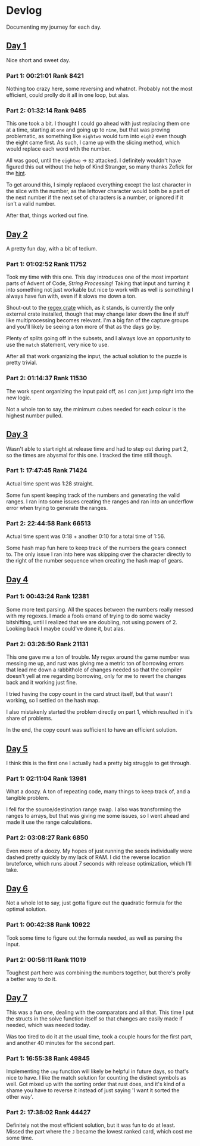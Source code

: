 # Devlog
Documenting my journey for each day.

## [Day 1](src/bin/01.rs)
Nice short and sweet day.

### Part 1: 00:21:01 Rank 8421
Nothing too crazy here, some reversing and whatnot. Probably not the most efficient, could prolly do it all in one loop, but alas.

### Part 2: 01:32:14 Rank 9485
This one took a bit. I thought I could go ahead with just replacing them one at a time, starting at `one` and going up to `nine`, but that was proving problematic, 
as something like `eightwo` would turn into `eigh2` even though the eight came first. As such, I came up with the slicing method, which would replace each
word with the number.

All was good, until the `eightwo` -> `82` attacked. I definitely wouldn't have figured this out without the help of Kind Stranger,
so many thanks Zefick for the [hint](https://www.reddit.com/r/adventofcode/comments/1884fpl/2023_day_1for_those_who_stuck_on_part_2/).

To get around this, I simply replaced everything except the last character in the slice with the number, as the leftover character would both be a part of the
next number if the next set of characters is a number, or ignored if it isn't a valid number.

After that, things worked out fine.

## [Day 2](src/bin/02.rs)
A pretty fun day, with a bit of tedium.

### Part 1: 01:02:52 Rank 11752
Took my time with this one. This day introduces one of the most important parts of Advent of Code, *String Processing*! Taking that input and turning it
into something not just workable but nice to work with as well is something I always have fun with, even if it slows me down a ton. 

Shout-out to the [regex crate](https://docs.rs/regex/latest/regex/) which, as it stands, is currently the only external crate installed,
though that may change later down the line if stuff like multiprocessing becomes relevant. I'm a big fan of the capture groups and you'll likely be seeing a ton
more of that as the days go by.

Plenty of splits going off in the subsets, and I always love an opportunity to use the `match` statement, very nice to use.

After all that work organizing the input, the actual solution to the puzzle is pretty trivial.

### Part 2: 01:14:37 Rank 11530
The work spent organizing the input paid off, as I can just jump right into the new logic.

Not a whole ton to say, the minimum cubes needed for each colour is the highest number pulled.

## [Day 3](src/bin/03.rs)
Wasn't able to start right at release time and had to step out during part 2, so the times are abysmal for this one. I tracked the time still though.

### Part 1: 17:47:45 Rank 71424
Actual time spent was 1:28 straight.

Some fun spent keeping track of the numbers and generating the valid ranges. I ran into some issues creating the ranges and ran into an underflow error when
trying to generate the ranges.

### Part 2: 22:44:58 Rank 66513
Actual time spent was 0:18 + another 0:10 for a total time of 1:56.

Some hash map fun here to keep track of the numbers the gears connect to. The only issue I ran into here was skipping over the character directly to the right of
the number sequence when creating the hash map of gears.

## [Day 4](src/bin/04.rs)

### Part 1: 00:43:24 Rank 12381
Some more text parsing. All the spaces between the numbers really messed with my regexes. I made a fools errand of trying to do some wacky
bitshifting, until I realized that we are doubling, not using powers of 2. Looking back I maybe could've done it, but alas.

### Part 2: 03:26:50 Rank 21131
This one gave me a ton of trouble. My regex around the game number was messing me up, and rust was giving me a metric ton of borrowing errors that lead me down a
rabbithole of changes needed so that the compiler doesn't yell at me regarding borrowing, only for me to revert the changes back and it working just fine.

I tried having the copy count in the card struct itself, but that wasn't working, so I settled on the hash map.

I also mistakenly started the problem directly on part 1, which resulted in it's share of problems.

In the end, the copy count was sufficient to have an efficient solution.

## [Day 5](src/bin/05.rs)
I think this is the first one I actually had a pretty big struggle to get through.

### Part 1: 02:11:04 Rank 13981
What a doozy. A ton of repeating code, many things to keep track of, and a tangible problem.

I fell for the source/destination range swap. I also was transforming the ranges to arrays, but that was giving me some issues, so I went ahead and made it use the 
range calculations.

### Part 2: 03:08:27 Rank 6850
Even more of a doozy. My hopes of just running the seeds individually were dashed pretty quickly by my lack of RAM. I did the reverse location bruteforce, which runs
about 7 seconds with release optimization, which I'll take.

## [Day 6](src/bin/06.rs)
Not a whole lot to say, just gotta figure out the quadratic formula for the optimal solution.

### Part 1: 00:42:38 Rank 10922
Took some time to figure out the formula needed, as well as parsing the input.

### Part 2: 00:56:11 Rank 11019
Toughest part here was combining the numbers together, but there's prolly a better way to do it.

## [Day 7](src/bin/07.rs)
This was a fun one, dealing with the comparators and all that. This time I put the structs in the solve function itself so that changes are easily made if
needed, which was needed today.

Was too tired to do it at the usual time, took a couple hours for the first part, and another 40 minutes for the second part.

### Part 1: 16:55:38 Rank 49845
Implementing the `cmp` function will likely be helpful in future days, so that's nice to have. I like the match solution for counting the distinct symbols as
well. Got mixed up with the sorting order that rust does, and it's kind of a shame you have to reverse it instead of just saying 'I want it sorted the other way'.

### Part 2: 17:38:02 Rank 44427
Definitely not the most efficient solution, but it was fun to do at least. Missed the part where the `J` became the lowest ranked card, which cost me some time.

